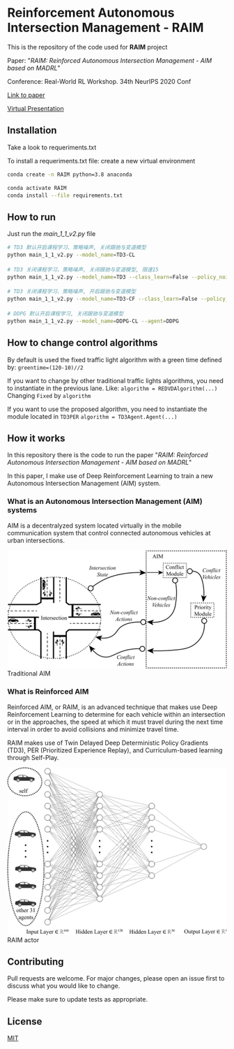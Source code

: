 # Reinforcement Autonomous Intersection Management - RAIM
This is the repository of the code used for **RAIM** project

Paper: "_RAIM: Reinforced Autonomous Intersection Management - AIM based on MADRL_"

Conference: Real-World RL Workshop. 34th NeurIPS 2020 Conf

[Link to paper](https://www.researchgate.net/publication/357957238_RAIM_Reinforced_Autonomous_Intersection_Management_-_AIM_based_on_MADRL)

[Virtual Presentation](https://www.youtube.com/watch?v=hvf3lwQG8lI)

## Installation
Take a look to requeriments.txt

To install a requeriments.txt file:
create a new virtual environment

```bash
conda create -n RAIM python=3.8 anaconda
```

```bash
conda activate RAIM
conda install --file requirements.txt
```

## How to run
Just run the _main_1_1_v2.py_ file
```bash
# TD3 默认开启课程学习、策略噪声, 关闭跟驰与变道模型
python main_1_1_v2.py --model_name=TD3-CL

# TD3 关闭课程学习、策略噪声, 关闭跟驰与变道模型, 限速15
python main_1_1_v2.py --model_name=TD3 --class_learn=False --policy_noise=False --maxSpeed=15

# TD3 关闭课程学习、策略噪声, 开启跟驰与变道模型
python main_1_1_v2.py --model_name=TD3-CF --class_learn=False --policy_noise=False --cf=True

# DDPG 默认开启课程学习, 关闭跟驰与变道模型
python main_1_1_v2.py --model_name=DDPG-CL --agent=DDPG
```

## How to change control algorithms
By default is used the fixed traffic light algorithm with a green time defined by: `greentime=(120-10)//2`

If you want to change by other traditional traffic lights algorithms, you need to instantiate in the previous lane.
Like: `algorithm = REDVDAlgorithm(...)`
Changing `Fixed` by `algorithm`

If you want to use the proposed algorithm, you need to instantiate the module located in `TD3PER`
`algorithm = TD3Agent.Agent(...)`

## How it works
In this repository there is the code to run the paper "_RAIM: Reinforced Autonomous Intersection Management - AIM based on MADRL_"

In this paper, I make use of Deep Reinforcement Learning to train a new Autonomous Intersection Management (AIM) system.

### What is an Autonomous Intersection Management (AIM) systems
AIM is a decentralyzed system located virtually in the mobile communication system that control connected autonomous vehicles at urban intersections.

![Traditional AIM](https://github.com/AntonioAlgaida/Reinforcement-Autonomous-Intersection-Management--RAIM/blob/main/figures/traditional%20AIM.svg "Traditional AIM")
Traditional AIM

### What is Reinforced AIM
Reinforced AIM, or RAIM, is an advanced technique that makes use Deep Reinforcement Learning to determine for each vehicle within an intersection or in the approaches, the speed at which it must travel during the next time interval in order to avoid collisions and minimize travel time. 

RAIM makes use of Twin Delayed Deep Deterministic Policy Gradients (TD3), PER (Prioritized Experience Replay), and Curriculum-based learning through Self-Play.

![RAIM](https://github.com/AntonioAlgaida/Reinforcement-Autonomous-Intersection-Management--RAIM/blob/main/figures/NeuralNetwork_and_agents.svg "RAIM")
RAIM actor


## Contributing
Pull requests are welcome. For major changes, please open an issue first to discuss what you would like to change.

Please make sure to update tests as appropriate.

## License
[MIT](https://choosealicense.com/licenses/mit/)
